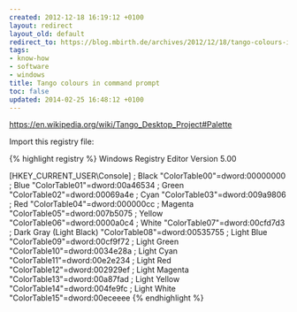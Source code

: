 ```yaml
---
created: 2012-12-18 16:19:12 +0100
layout: redirect
layout_old: default
redirect_to: https://blog.mbirth.de/archives/2012/12/18/tango-colours-in-command-prompt.html
tags:
- know-how
- software
- windows
title: Tango colours in command prompt
toc: false
updated: 2014-02-25 16:48:12 +0100
---
```


<https://en.wikipedia.org/wiki/Tango_Desktop_Project#Palette>

Import this registry file:

{% highlight registry %}
Windows Registry Editor Version 5.00

[HKEY_CURRENT_USER\Console]
; Black
"ColorTable00"=dword:00000000
; Blue
"ColorTable01"=dword:00a46534
; Green
"ColorTable02"=dword:00069a4e
; Cyan
"ColorTable03"=dword:009a9806
; Red
"ColorTable04"=dword:000000cc
; Magenta
"ColorTable05"=dword:007b5075
; Yellow
"ColorTable06"=dword:0000a0c4
; White
"ColorTable07"=dword:00cfd7d3
; Dark Gray (Light Black)
"ColorTable08"=dword:00535755
; Light Blue
"ColorTable09"=dword:00cf9f72
; Light Green
"ColorTable10"=dword:0034e28a
; Light Cyan
"ColorTable11"=dword:00e2e234
; Light Red
"ColorTable12"=dword:002929ef
; Light Magenta
"ColorTable13"=dword:00a87fad
; Light Yellow
"ColorTable14"=dword:004fe9fc
; Light White
"ColorTable15"=dword:00eceeee
{% endhighlight %}
